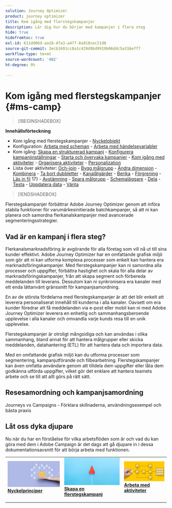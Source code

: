 ```yaml
---
solution: Journey Optimizer
product: journey optimizer
title: Kom igång med flerstegskampanjer
description: Lär dig hur du börjar med kampanjer i flera steg
hide: true
hidefromtoc: true
exl-id: 611dd06d-aa18-4fa3-a477-8a910cec21d8
source-git-commit: 3ecb1691cc8a1c429d9bd9919b06ddc5a316eff7
workflow-type: tm+mt
source-wordcount: '402'
ht-degree: 0%

---
```


# Kom igång med flerstegskampanjer {#ms-camp}

>[!BEGINSHADEBOX]

**Innehållsförteckning**

* Kom igång med flerstegskampanjer - [Nyckelobjekt](gs-campaign-creation.md)
* Konfiguration: [Arbeta med scheman](ms-schemas.md) - [Arbeta med händelsevariabler](event-variables.md)
* Kom igång: [Skapa en strukturerad kampanj](create-ms-campaign.md) - [Konfigurera kampanjinställningar](ms-campaign-settings.md) - [Starta och övervaka kampanjer](start-monitor-campaigns.md) - [Kom igång med aktiviteter](activities/about-activities.md) - [Organisera aktiviteter](orchestrate-activities.md) - [Personalization](ms-personalization.md)
* Lista över aktiviteter: [Och-join](activities/and-join.md) - [Bygg målgrupp](activities/build-audience.md) - [Ändra dimension](activities/change-dimension.md) - [Kombinera](activities/combine.md) - [Ta bort dubbletter](activities/deduplication.md) - [Kanalåtgärder](activities/channels.md) - [Berika](activities/enrichment.md) - [Förgrening](activities/fork.md) - [Läs in fil](activities/load-file.md) 17} - [Avstämning](activities/reconciliation.md) - [Spara målgrupp](activities/save-audience.md) - [Schemaläggare](activities/scheduler.md) - [Dela](activities/split.md) - [Testa](activities/test.md) - [Uppdatera data](activities/update-data.md) - [Vänta](activities/wait.md)

>[!ENDSHADEBOX]

Flerstegskampanjer förbättrar Adobe Journey Optimizer genom att införa stabila funktioner för varumärkesinitierade batchkampanjer, så att ni kan planera och samordna flerkanalskampanjer med avancerade segmenteringsstrategier.

## Vad är en kampanj i flera steg?

Flerkanalsmarknadsföring är avgörande för alla företag som vill nå ut till sina kunder effektivt. Adobe Journey Optimizer har en omfattande grafisk miljö som gör att ni kan utforma komplexa processer som enkelt kan hantera era marknadsföringskampanjer. Med flerstegskampanjer kan ni samordna alla processer och uppgifter, förbättra hastighet och skala för alla delar av marknadsföringskampanjer, från att skapa segment och förbereda meddelanden till leverans. Dessutom kan ni synkronisera era kanaler med ett enda lättanvänt gränssnitt för kampanjsamordning.

En av de största fördelarna med flerstegskampanjer är att det blir enkelt att leverera personaliserat innehåll till kunderna i alla kanaler. Oavsett om era kunder föredrar att få meddelanden via e-post eller mobil kan ni med Adobe Journey Optimizer leverera en enhetlig och sammanhangsberoende upplevelse i alla kanaler och omvandla varje kunds resa till en unik upplevelse.

Flerstegskampanjer är otroligt mångsidiga och kan användas i olika sammanhang, bland annat för att hantera målgrupper eller skicka meddelanden, datahantering (ETL) för att hantera data och importera data.

Med en omfattande grafisk miljö kan du utforma processer som segmentering, kampanjutförande och filbearbetning. Flerstegskampanjer kan även omfatta användare genom att tilldela dem uppgifter eller låta dem godkänna utförda uppgifter, vilket gör det enklare att hantera teamets arbete och se till att allt görs på rätt sätt.


## Resesamordning och kampanjsamordning

Journeys vs Campaigns - Förklara skillnaderna, användningsexempel och bästa praxis



## Låt oss dyka djupare

Nu när du har en förståelse för vilka arbetsflöden som är och vad du kan göra med dem i Adobe Campaign är det dags att gå djupare in i dessa dokumentationsavsnitt för att börja arbeta med funktionen.

<table style="table-layout:fixed"><tr style="border: 0;">
<td>
<a href="gs-campaign-creation.md">
<img alt="Få åtkomst till och hantera arbetsflöden" src="assets/do-not-localize/workflow-access.jpeg">
</a>
<div>
<a href="gs-campaign-creation.md"><strong>Nyckelprinciper</strong></a>
</div>
<p>
</td>
<td>
<a href="create-ms-campaign.md">
<img alt="Lead" src="assets/do-not-localize/workflow-create.jpeg">
</a>
<div><a href="create-ms-campaign.md"><strong>Skapa en flerstegskampanj</strong>
</div>
<p>
</td>
<td>
<a href="activities/about-activities.md">
<img alt="Sällan" src="assets/do-not-localize/workflow-activities.jpeg">
</a>
<div>
<a href="activities/about-activities.md"><strong>Arbeta med aktiviteter</strong></a>
</div>
<p></td>
</tr></table>
